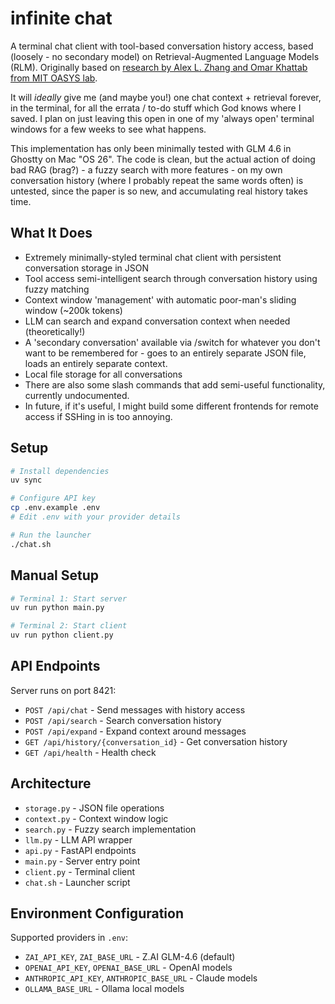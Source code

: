 # infinite chat

A terminal chat client with tool-based conversation history access, based (loosely - no secondary model) on Retrieval-Augmented Language Models (RLM). Originally based on [research by Alex L. Zhang and Omar Khattab from MIT OASYS lab](https://alexzhang13.github.io/blog/2025/rlm/).

It will *ideally* give me (and maybe you!) one chat context + retrieval forever, in the terminal, for all the errata / to-do stuff which God knows where I saved. I plan on just leaving this open in one of my 'always open' terminal windows for a few weeks to see what happens.


This implementation has only been minimally tested with GLM 4.6 in Ghostty on Mac "OS 26". The code is clean, but the actual action of doing bad RAG (brag?) - a fuzzy search with more features - on my own conversation history (where I probably repeat the same words often) is untested, since the paper is so new, and accumulating real history takes time.

## What It Does

- Extremely minimally-styled terminal chat client with persistent conversation storage in JSON
- Tool access semi-intelligent search through conversation history using fuzzy matching
- Context window 'management' with automatic poor-man's sliding window (~200k tokens)
- LLM can search and expand conversation context when needed (theoretically!)
- A 'secondary conversation' available via /switch for whatever you don't want to be remembered for - goes to an entirely separate JSON file, loads an entirely separate context.
- Local file storage for all conversations
- There are also some slash commands that add semi-useful functionality, currently undocumented.
- In future, if it's useful, I might build some different frontends for remote access if SSHing in is too annoying.

## Setup

```bash
# Install dependencies
uv sync

# Configure API key
cp .env.example .env
# Edit .env with your provider details

# Run the launcher
./chat.sh
```

## Manual Setup

```bash
# Terminal 1: Start server
uv run python main.py

# Terminal 2: Start client
uv run python client.py
```

## API Endpoints

Server runs on port 8421:

- `POST /api/chat` - Send messages with history access
- `POST /api/search` - Search conversation history
- `POST /api/expand` - Expand context around messages
- `GET /api/history/{conversation_id}` - Get conversation history
- `GET /api/health` - Health check

## Architecture

- `storage.py` - JSON file operations
- `context.py` - Context window logic
- `search.py` - Fuzzy search implementation
- `llm.py` - LLM API wrapper
- `api.py` - FastAPI endpoints
- `main.py` - Server entry point
- `client.py` - Terminal client
- `chat.sh` - Launcher script

## Environment Configuration

Supported providers in `.env`:
- `ZAI_API_KEY`, `ZAI_BASE_URL` - Z.AI GLM-4.6 (default)
- `OPENAI_API_KEY`, `OPENAI_BASE_URL` - OpenAI models
- `ANTHROPIC_API_KEY`, `ANTHROPIC_BASE_URL` - Claude models
- `OLLAMA_BASE_URL` - Ollama local models
